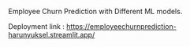 Employee Churn Prediction with Different ML models. 

Deployment link : https://employeechurnprediction-harunyuksel.streamlit.app/
